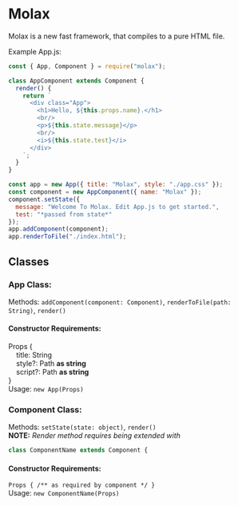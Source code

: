 # Molax
Molax is a new fast framework, that compiles to a pure HTML file.

Example App.js: 
```js
const { App, Component } = require("molax");

class AppComponent extends Component {
  render() {
    return `
      <div class="App">
        <h1>Hello, ${this.props.name}.</h1>
        <br/>
        <p>${this.state.message}</p>
        <br/>
        <i>${this.state.test}</i>
      </div>
    `;
  }
}

const app = new App({ title: "Molax", style: "./app.css" });
const component = new AppComponent({ name: "Molax" });
component.setState({
  message: "Welcome To Molax. Edit App.js to get started.",
  test: "*passed from state*"
});
app.addComponent(component);
app.renderToFile("./index.html");
```
## Classes
### App Class:
Methods: `addComponent(component: Component)`, `renderToFile(path: String)`, `render()`
<br>
#### <b>Constructor Requirements:</b>
Props {<br> 
&nbsp;&nbsp;&nbsp;&nbsp;title: String<br> 
&nbsp;&nbsp;&nbsp;&nbsp;style?: Path <b>as string</b><br> 
&nbsp;&nbsp;&nbsp;&nbsp;script?: Path <b>as string</b><br> 
          }
<br>
Usage: `new App(Props)`

### Component Class:
Methods: `setState(state: object)`, `render()`
<br>
**NOTE:** *Render method requires being extended with*
```js
class ComponentName extends Component {
```
#### <b>Constructor Requirements:</b>
`Props { /** as required by component */ }`
<br>
Usage: `new ComponentName(Props)`